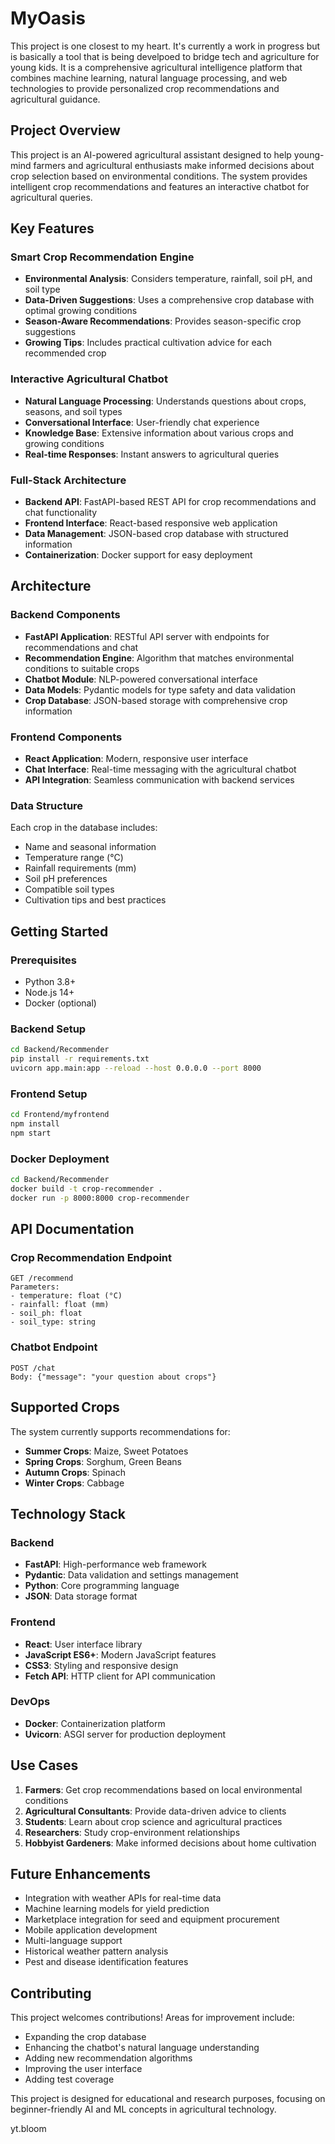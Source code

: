 # MyOasis

This project is one closest to my heart. It's currently a work in progress but is basically a tool that is being develpoed to bridge tech and agriculture for young kids. It is a  comprehensive agricultural intelligence platform that combines machine learning, natural language processing, and web technologies to provide personalized crop recommendations and agricultural guidance.

## Project Overview

This project is an AI-powered agricultural assistant designed to help young-mind farmers and agricultural enthusiasts make informed decisions about crop selection based on environmental conditions. The system provides intelligent crop recommendations and features an interactive chatbot for agricultural queries.

## Key Features

### Smart Crop Recommendation Engine
- **Environmental Analysis**: Considers temperature, rainfall, soil pH, and soil type
- **Data-Driven Suggestions**: Uses a comprehensive crop database with optimal growing conditions
- **Season-Aware Recommendations**: Provides season-specific crop suggestions
- **Growing Tips**: Includes practical cultivation advice for each recommended crop

### Interactive Agricultural Chatbot
- **Natural Language Processing**: Understands questions about crops, seasons, and soil types
- **Conversational Interface**: User-friendly chat experience
- **Knowledge Base**: Extensive information about various crops and growing conditions
- **Real-time Responses**: Instant answers to agricultural queries

### Full-Stack Architecture
- **Backend API**: FastAPI-based REST API for crop recommendations and chat functionality
- **Frontend Interface**: React-based responsive web application
- **Data Management**: JSON-based crop database with structured information
- **Containerization**: Docker support for easy deployment

## Architecture

### Backend Components
- **FastAPI Application**: RESTful API server with endpoints for recommendations and chat
- **Recommendation Engine**: Algorithm that matches environmental conditions to suitable crops
- **Chatbot Module**: NLP-powered conversational interface
- **Data Models**: Pydantic models for type safety and data validation
- **Crop Database**: JSON-based storage with comprehensive crop information

### Frontend Components
- **React Application**: Modern, responsive user interface
- **Chat Interface**: Real-time messaging with the agricultural chatbot
- **API Integration**: Seamless communication with backend services

### Data Structure
Each crop in the database includes:
- Name and seasonal information
- Temperature range (°C)
- Rainfall requirements (mm)
- Soil pH preferences
- Compatible soil types
- Cultivation tips and best practices

## Getting Started

### Prerequisites
- Python 3.8+
- Node.js 14+
- Docker (optional)

### Backend Setup
```bash
cd Backend/Recommender
pip install -r requirements.txt
uvicorn app.main:app --reload --host 0.0.0.0 --port 8000
```

### Frontend Setup
```bash
cd Frontend/myfrontend
npm install
npm start
```

### Docker Deployment
```bash
cd Backend/Recommender
docker build -t crop-recommender .
docker run -p 8000:8000 crop-recommender
```

## API Documentation

### Crop Recommendation Endpoint
```
GET /recommend
Parameters:
- temperature: float (°C)
- rainfall: float (mm)
- soil_ph: float
- soil_type: string
```

### Chatbot Endpoint
```
POST /chat
Body: {"message": "your question about crops"}
```

## Supported Crops

The system currently supports recommendations for:
- **Summer Crops**: Maize, Sweet Potatoes
- **Spring Crops**: Sorghum, Green Beans  
- **Autumn Crops**: Spinach
- **Winter Crops**: Cabbage

## Technology Stack

### Backend
- **FastAPI**: High-performance web framework
- **Pydantic**: Data validation and settings management
- **Python**: Core programming language
- **JSON**: Data storage format

### Frontend
- **React**: User interface library
- **JavaScript ES6+**: Modern JavaScript features
- **CSS3**: Styling and responsive design
- **Fetch API**: HTTP client for API communication

### DevOps
- **Docker**: Containerization platform
- **Uvicorn**: ASGI server for production deployment

## Use Cases

1. **Farmers**: Get crop recommendations based on local environmental conditions
2. **Agricultural Consultants**: Provide data-driven advice to clients
3. **Students**: Learn about crop science and agricultural practices
4. **Researchers**: Study crop-environment relationships
5. **Hobbyist Gardeners**: Make informed decisions about home cultivation

## Future Enhancements

- Integration with weather APIs for real-time data
- Machine learning models for yield prediction
- Marketplace integration for seed and equipment procurement
- Mobile application development
- Multi-language support
- Historical weather pattern analysis
- Pest and disease identification features

## Contributing

This project welcomes contributions! Areas for improvement include:
- Expanding the crop database
- Enhancing the chatbot's natural language understanding
- Adding new recommendation algorithms
- Improving the user interface
- Adding test coverage

This project is designed for educational and research purposes, focusing on beginner-friendly AI and ML concepts in agricultural technology.

yt.bloom
